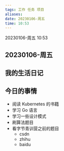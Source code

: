 ```yaml
---
tags: 工作 任务 项目
aliases:  
date: 20230106-周五
time: 10:53
---
```

20230106-周五
10:53

## 20230106-周五


## 我的生活日记



## 今日的事情

+ 阅读 Kubernetes 的书籍
+ 学习 Go 语言
+ 学习一些设计模式
+ 刷算法题目
+ 看字节青训营之前的题目
	+ csdn
	+ zhihu
	+ baidu
